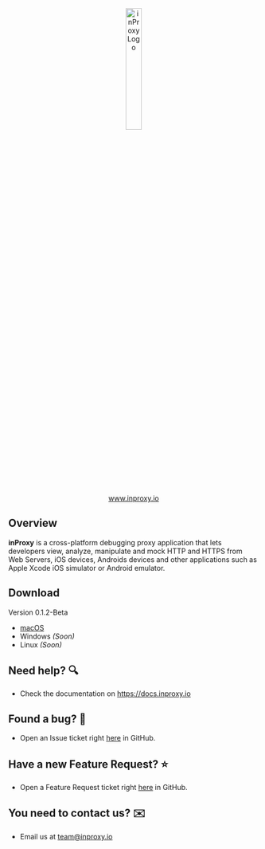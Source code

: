 <div align="center">
    <img src="https://assetsinproxy.s3.amazonaws.com/inProxyLogo.svg" alt="inProxy Logo" width="25%" height="auto"/>
</div>
<div align="center">
    <a href="https://www.inproxy.io" target="_blank">www.inproxy.io</a>
</div>


## Overview
**inProxy** is a cross-platform debugging proxy application that lets developers view, analyze, manipulate and mock HTTP and HTTPS from Web Servers, iOS devices, Androids devices and other applications such as Apple Xcode iOS simulator or Android emulator.

## Download

Version 0.1.2-Beta
* [macOS](http://download.inproxy.io/macos/inProxy-latest.dmg)
* Windows _(Soon)_
* Linux _(Soon)_

## Need help? 🔍
* Check the documentation on https://docs.inproxy.io

## Found a bug? 🐞
* Open an Issue ticket right [here](https://github.com/inProxyApp/inProxy/issues/new?assignees=&labels=&template=bug_report.md&title=) in GitHub.

## Have a new Feature Request? ⭐️
* Open a Feature Request ticket right [here](https://github.com/inProxyApp/inProxy/issues/new?assignees=&labels=&template=feature_request.md&title=) in GitHub.

## You need to contact us? ✉️
* Email us at team@inproxy.io
